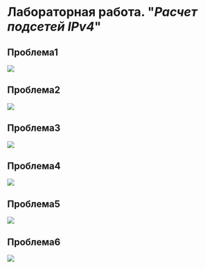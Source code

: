 # **Лабораторная работа. "*Расчет подсетей IPv4*"**

## **Проблема1** 

![](https://github.com/ivanbondarev1/Otus/blob/main/DZ3/Проблема1.png?raw=true)

## **Проблема2**

![](https://github.com/ivanbondarev1/Otus/blob/main/DZ3/Проблема2.png?raw=true)

## **Проблема3**

![](https://github.com/ivanbondarev1/Otus/blob/main/DZ3/Проблема3.png?raw=true)

## **Проблема4**

![](https://github.com/ivanbondarev1/Otus/blob/main/DZ3/Проблема4.png?raw=true)

## **Проблема5**

![](https://github.com/ivanbondarev1/Otus/blob/main/DZ3/Проблема5.png?raw=true)

## **Проблема6**

![](https://github.com/ivanbondarev1/Otus/blob/main/DZ3/Проблема6.png?raw=true)
